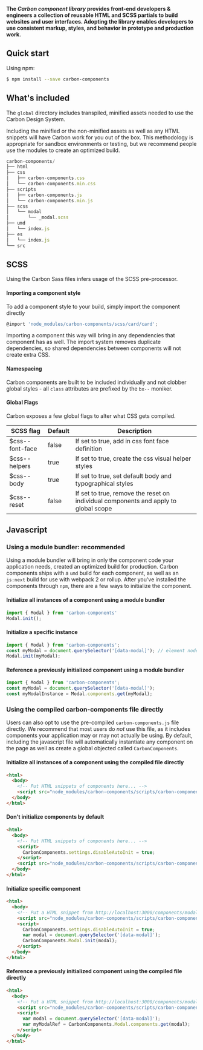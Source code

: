 **The _Carbon component library_ provides front-end developers & engineers a collection of reusable HTML and SCSS partials to build websites and user interfaces. Adopting the library enables developers to use consistent markup, styles, and behavior in prototype and production work.**

## Quick start

Using npm:

```bash
$ npm install --save carbon-components
```

## What's included

The `global` directory includes transpiled, minified assets needed to use the Carbon Design System.


Including the minified or the non-minified assets as well as any HTML snippets will have Carbon work for you out of the box. This methodology is appropriate for sandbox environments or testing, but we recommend people use the modules to create an optimized build.

```js
carbon-components/
├── html
├── css
│   ├── carbon-components.css
│   └── carbon-components.min.css
├── scripts
│   ├── carbon-components.js
│   └── carbon-components.min.js
├── scss
│   └── modal
│       └── _modal.scss
├── umd
│   └── index.js
├── es
│   └── index.js
└── src
```

## SCSS

Using the Carbon Sass files infers usage of the SCSS pre-processor.

#### Importing a component style

To add a component style to your build, simply import the component directly

```javascript
@import 'node_modules/carbon-components/scss/card/card';
```

Importing a component this way will bring in any dependencies that component has as well. The import system removes duplicate dependencies, so shared dependencies between components will not create extra CSS.

#### Namespacing

Carbon components are built to be included individually and not clobber global styles - all `class` attributes are prefixed by the `bx--` moniker.

#### Global Flags

Carbon exposes a few global flags to alter what CSS gets compiled.

| SCSS flag       | Default | Description                                                                         |
|-----------------|---------|-------------------------------------------------------------------------------------|
| $css--font-face | false   | If set to true, add in css font face definition                                     |
| $css--helpers   | true    | If set to true, create the css visual helper styles                                 |
| $css--body      | true    | If set to true, set default body and typographical styles                           |
| $css--reset     | false   | If set to true, remove the reset on individual components and apply to global scope |

## Javascript

### Using a module bundler: recommended

Using a module bundler will bring in only the component code your application needs, created an optimized build for production. Carbon components ships with a `umd` build for each component, as well as an `js:next` build for use with webpack 2 or rollup. After you've installed the components through `npm`, there are a few ways to initialize the component.

#### Initialize all instances of a component using a module bundler

```js
import { Modal } from 'carbon-components'
Modal.init();
```

#### Initialize a specific instance

```js
import { Modal } from 'carbon-components';
const myModal = document.querySelector('[data-modal]'); // element node of the modal itself
Modal.init(myModal);
```

#### Reference a previously initialized component using a module bundler

```js
import { Modal } from 'carbon-components';
const myModal = document.querySelector('[data-modal]');
const myModalInstance = Modal.components.get(myModal);
```

### Using the compiled carbon-components file directly

Users can also opt to use the pre-compiled `carbon-components.js` file directly. We recommend that most users do _not_ use this file, as it includes components your application may or may not actually be using. By default, including the javascript file will automatically instantiate any component on the page as well as create a global objected called `CarbonComponents`.

#### Initialize all instances of a component using the compiled file directly

```html
<html>
  <body>
    <!-- Put HTML snippets of components here... -->
    <script src="node_modules/carbon-components/scripts/carbon-components.min.js"></script>
  </body>
</html>
```

#### Don't initialize components by default

```html
<html>
  <body>
    <!-- Put HTML snippets of components here... -->
    <script>
      CarbonComponents.settings.disableAutoInit = true;
    </script>
    <script src="node_modules/carbon-components/scripts/carbon-components.min.js"></script>
  </body>
</html>
```

#### Initialize specific component

```html
<html>
  <body>
    <!-- Put a HTML snippet from http://localhost:3000/components/modal/code here -->
    <script src="node_modules/carbon-components/scripts/carbon-components.min.js"></script>
    <script>
      CarbonComponents.settings.disableAutoInit = true;
      var modal = document.querySelector('[data-modal]');
      CarbonComponents.Modal.init(modal);
    </script>
  </body>
</html>
```

#### Reference a previously initialized component using the compiled file directly

```html
<html>
  <body>
    <!-- Put a HTML snippet from http://localhost:3000/components/modal/code here -->
    <script src="node_modules/carbon-components/scripts/carbon-components.min.js"></script>
    <script>
      var modal = document.querySelector('[data-modal]');
      var myModalRef = CarbonComponents.Modal.components.get(modal);
    </script>
  </body>
</html>
```

